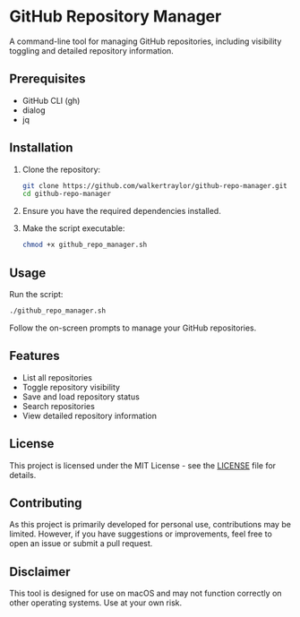 # GitHub Repository Manager

A command-line tool for managing GitHub repositories, including visibility toggling and detailed repository information.

## Prerequisites

- GitHub CLI (gh)
- dialog
- jq

## Installation

1. Clone the repository:
   ```bash
   git clone https://github.com/walkertraylor/github-repo-manager.git
   cd github-repo-manager
   ```

2. Ensure you have the required dependencies installed.

3. Make the script executable:
   ```bash
   chmod +x github_repo_manager.sh
   ```

## Usage

Run the script:
```bash
./github_repo_manager.sh
```

Follow the on-screen prompts to manage your GitHub repositories.

## Features

- List all repositories
- Toggle repository visibility
- Save and load repository status
- Search repositories
- View detailed repository information

## License

This project is licensed under the MIT License - see the [LICENSE](LICENSE) file for details.

## Contributing

As this project is primarily developed for personal use, contributions may be limited. However, if you have suggestions or improvements, feel free to open an issue or submit a pull request.

## Disclaimer

This tool is designed for use on macOS and may not function correctly on other operating systems. Use at your own risk.
